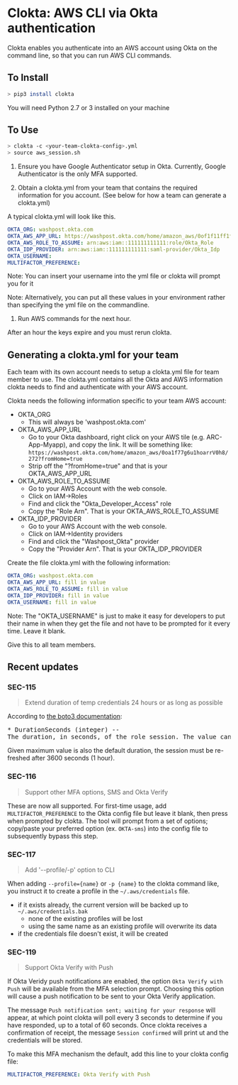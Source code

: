 # Clokta: AWS CLI via Okta authentication

Clokta enables you authenticate into an AWS account using Okta on the command line, so that you can run AWS CLI commands.

## To Install

```bash
> pip3 install clokta
```

You will need Python 2.7 or 3 installed on your machine

## To Use

```bash
> clokta -c <your-team-clokta-config>.yml
> source aws_session.sh
```

1. Ensure you have Google Authenticator setup in Okta.  Currently, Google Authenticator is the only MFA supported.

1. Obtain a clokta.yml from your team that contains the required information for you account.
  (See below for how a team can generate a clokta.yml)

  A typical clokta.yml will look like this.

```yaml
OKTA_ORG: washpost.okta.com
OKTA_AWS_APP_URL: https://washpost.okta.com/home/amazon_aws/0of1f11ff1fff1ffF1f1/272
OKTA_AWS_ROLE_TO_ASSUME: arn:aws:iam::111111111111:role/Okta_Role
OKTA_IDP_PROVIDER: arn:aws:iam::111111111111:saml-provider/Okta_Idp
OKTA_USERNAME:
MULTIFACTOR_PREFERENCE: 
```

Note: You can insert your username into the yml file or clokta will prompt you for it

Note: Alternatively, you can put all these values in your environment rather than specifying the yml file on the commandline.

1. Run AWS commands for the next hour.

  After an hour the keys expire and you must rerun clokta.

## Generating a clokta.yml for your team

Each team with its own account needs to setup a clokta.yml file for team member to use.  The clokta.yml contains all the Okta and AWS information clokta needs to find and authenticate with your AWS account.

Clokta needs the following information specific to your team AWS account:

- OKTA_ORG
  - This will always be 'washpost.okta.com'
- OKTA_AWS_APP_URL
  - Go to your Okta dashboard, right click on your AWS tile (e.g. ARC-App-Myapp), and copy the link.  It will be something like:
    `https://washpost.okta.com/home/amazon_aws/0oa1f77g6u1hoarrV0h8/272?fromHome=true`
  - Strip off the "?fromHome=true" and that is your OKTA_AWS_APP_URL
- OKTA_AWS_ROLE_TO_ASSUME
  - Go to your AWS Account with the web console.
  - Click on IAM->Roles
  - Find and click the "Okta_Developer_Access" role
  - Copy the "Role Arn".  That is your OKTA_AWS_ROLE_TO_ASSUME
- OKTA_IDP_PROVIDER
  - Go to your AWS Account with the web console.
  - Click on IAM->Identity providers
  - Find and click the "Washpost_Okta" provider
  - Copy the "Provider Arn".  That is your OKTA_IDP_PROVIDER

Create the file clokta.yml with the following information:

```yaml
OKTA_ORG: washpost.okta.com
OKTA_AWS_APP_URL: fill in value
OKTA_AWS_ROLE_TO_ASSUME: fill in value
OKTA_IDP_PROVIDER: fill in value
OKTA_USERNAME: fill in value
```

Note: The "OKTA_USERNAME" is just to make it easy for developers to put their name in when they get the file and not have to be prompted for it every time.  Leave it blank.

Give this to all team members.

## Recent updates

### SEC-115

> Extend duration of temp credentials 24 hours or as long as possible

According to [the boto3 documentation](http://boto3.readthedocs.io/en/latest/reference/services/sts.html#STS.Client.assume_role_with_saml):

<pre>
* DurationSeconds (integer) --
The duration, in seconds, of the role session. The value can range from 900 seconds (15 minutes) to 3600 seconds (1 hour). By default, the value is set to 3600 seconds. An expiration can also be specified in the SAML authentication response's SessionNotOnOrAfter value. The actual expiration time is whichever value is shorter.
</pre>

Given maximum value is also the default duration, the session must be re-freshed after 3600 seconds (1 hour).

### SEC-116

> Support other MFA options, SMS and Okta Verify

These are now all supported. For first-time usage, add `MULTIFACTOR_PREFERENCE` to the Okta config file but leave it blank, then press <return> when prompted by clokta. The tool will prompt from a set of options; copy/paste your preferred option (ex. `OKTA-sms`) into the config file to subsequently bypass this step.

### SEC-117

> Add '--profile/-p' option to CLI

When adding `--profile={name}` or `-p {name}` to the clokta command like, you instruct it to create a profile in the `~/.aws/credentials` file.

- if it exists already, the current version will be backed up to `~/.aws/credentials.bak`
  - none of the existing profiles will be lost
  - using the same name as an existing profile will overwrite its data
- if the credentials file doesn't exist, it will be created

### SEC-119

> Support Okta Verify with Push

If Okta Veridy push notifications are enabled, the option `Okta Verify with Push` will be available from the MFA selection prompt. Choosing this option will cause a push notification to be sent to your Okta Verify application.

The message `Push notification sent; waiting for your response` will appear, at which point clokta will poll every 3 seconds to determine if you have responded, up to a total of 60 seconds. Once clokta receives a confirmation of receipt, the message `Session confirmed` will print ut and the credentials will be stored.

To make this MFA mechanism the default, add this line to your clokta config file:

```yaml
MULTIFACTOR_PREFERENCE: Okta Verify with Push
```